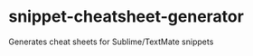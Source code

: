 snippet-cheatsheet-generator
============================

Generates cheat sheets for Sublime/TextMate snippets
